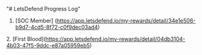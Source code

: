 "# LetsDefend Progress Log"

1. \[SOC Member] (https://app.letsdefend.io/my-rewards/detail/34e1e506-b9d7-4cd5-8f72-c0f9dec03ad4)

2\. \[First Blood](https://app.letsdefend.io/my-rewards/detail/04db3104-4b03-47f5-9ddc-e87a05959eb5)




